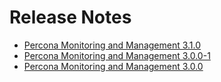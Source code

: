 # Release Notes
- [Percona Monitoring and Management 3.1.0](3.1.0.md)
- [Percona Monitoring and Management 3.0.0-1](3.0.0_1.md)
- [Percona Monitoring and Management 3.0.0](3.0.0.md)